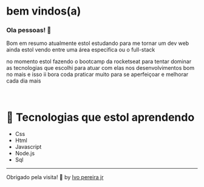 # bem vindos(a)


### Ola pessoas!  👋

Bom em resumo atualmente estol estudando para me tornar um dev web ainda estol vendo entre uma área especifica ou o full-stack

no momento estol fazendo o bootcamp da rocketseat para tentar dominar as tecnologias que escolhi para atuar com elas nos desenvolvimentos bom no mais e isso ii bora coda praticar muito para se aperfeiçoar e melhorar cada dia mais 

</br>

# 🚀 Tecnologias que estol aprendendo

- Css 
- Html
- Javascript
- Node.js
- Sql


---
Obrigado pela visita! 💜 by [Ivo pereira jr](https://github.com/ivopereira-jr)





